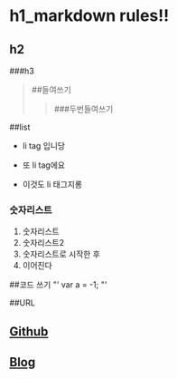 # h1_markdown rules!!
## h2
###h3
> ##들여쓰기
>> ###두번들여쓰기

##list
* li tag 입니당
+ 또 li tag에요
- 이것도 li 태그지롱

### 숫자리스트
1. 숫자리스트
1. 숫자리스트2
1. 숫자리스트로 시작한 후
1. 이어진다


##코드 쓰기
"'
var a = -1;
"'

##URL
## [Github](http://github.com/ggomi/TIL)
## [Blog](http://dev-min.tistory.com)
